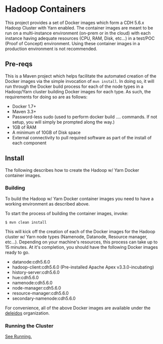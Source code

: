 # Hadoop Containers

This project provides a set of Docker images  which form a CDH 5.6.x Hadoop Cluster with Yarn enabled.  The container images are meant to be run on a multi-instance environment (on-prem or in the cloud) with each instance having adequate resources (CPU, RAM, Disk, etc...) in a test/POC (Proof of Concept) environment.  Using these container images in a production environment is not recommended.


## Pre-reqs
This is a Maven project which helps facilitate the automated creation of the Docker images via the simple invocation of `mvn install`.  In doing so, it will run through the Docker build process for each of the node types in a Hadoop/Yarn cluster building Docker images for each type.  As such, the requirements for doing so are as follows:

- Docker 1.7+
- Maven 3.3+
- Password-less sudo  (used to perform docker build .... commands.  If not setup, you will simply be prompted along the way.)
- 1GB of RAM
- A minimum of 10GB of Disk space
- External connectivity to pull required software as part of the install of each component


## Install
The following describes how to create the Hadoop w/ Yarn Docker container images.

### Building

To build the Hadoop w/ Yarn Docker container images you need to have a working environment as described above.

To start the process of building the container images, invoke:

    $ mvn clean install
    
This will kick off the creation of each of the Docker images for the Hadoop cluster w/ Yarn node types (Namenode, Datanode, Resource manager, etc...).  Depending on your machine's resources, this process can take up to 15 minutes.  At it's completion, you should have the following Docker images ready to go.

- datanode:cdh5.6.0
- hadoop-client:cdh5.6.0   (Pre-installed Apache Apex v3.3.0-incubating)
- history-server:cdh5.6.0
- hue:cdh5.6.0
- namenode:cdh5.6.0
- node-manager:cdh5.6.0
- resource-manager:cdh5.6.0
- secondary-namenode:cdh5.6.0

For convenience, all of the above Docker images are available under the [deleidos](https://hub.docker.com/u/deleidos/) organization.


### Running the Cluster
[See Running.](./Running.md)




